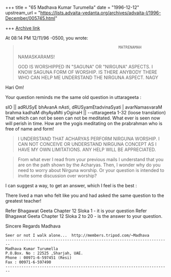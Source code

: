+++
title = "65 Madhava Kumar Turumella"
date = "1996-12-12"
upstream_url = "https://lists.advaita-vedanta.org/archives/advaita-l/1996-December/005745.html"

+++
[Archive link](https://lists.advaita-vedanta.org/archives/advaita-l/1996-December/005745.html)

At 08:14 PM 12/11/96 -0500, you wrote:
>                                                 MATRENAMAH
>NAMASKARAMS!
>
>GOD IS WORSHIPPED IN "SAGUNA" OR "NIRGUNA" ASPECTS.   I KNOW SAGUNA FORM OF
>WORSHIP.   IS THERE ANYBODY THERE WHO CAN HELP ME UNDERSTAND THE NIRGUNA
>ASPECT.
NAGY

Hari Om!

Your question reminds me the same old question in uttarageeta :

slO ||  adRUSyE bhAvanA nAsti, dRUSyamEtadvinaSyati |
        avarNamasvaraM brahma kadhaM dhyAyaMti yOginaH ||
                                        --uttarageeta 1-32
(loose translation) That which can not be seen can not be meditated. What
ever is seen now will perish in time. How are the yogis meditating on the
prabrahman who is free of name and form!

>I UNDERSTAND THAT ACHARYAS PERFORM NIRGUNA WORSHIP.
>I CAN NOT
>CONCEIVE OR UNDERSTAND NIRGUNA CONCEPT AS I HAVE MY OWN LIMITATIONS.
>ANY HELP WILL BE APPRECIATED.

>From what ever I read from your previous mails I understand that you are
on the path shown by the Acharyas. Then, I wonder why do you need to worry
about Nirguna worship.  Or your question is intended to invite some
discussion over worship?

I can suggest a way, to get an answer, which I feel is the best :

There lived a man who felt like you and had asked the same question to the
greatest teacher!

Refer Bhagawat Geeta Chapter 12 Sloka 1 - it is your question
Refer Bhagawat Geeta Chapter 12 Sloka 2 to 20 - is the answer to your question.

Sincere Regards
Madhava




~~~~~~~~~~~~~~~~~~~~~~~~~~~~~~~~~~~~~~~~~~~~~~~~~~~~~~~~~~~~~~~~~~~~~~~~
Seer or not I walk alone...  http://members.tripod.com/~Madhava
------------------------------------------------------------------------
Madhava Kumar Turumella
P.O.Box. No : 22525 ,Sharjah, UAE.
Phone : 00971-6-597451 (Resi)
Fax : 00971-6-597490
------------------------------------------------------------------------

